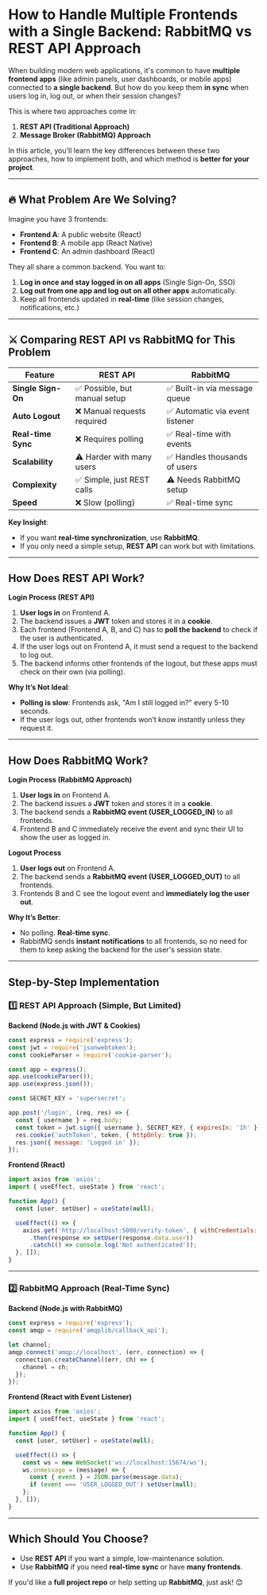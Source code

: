 
# **How to Handle Multiple Frontends with a Single Backend: RabbitMQ vs REST API Approach**  

When building modern web applications, it's common to have **multiple frontend apps** (like admin panels, user dashboards, or mobile apps) connected to **a single backend**. But how do you keep them **in sync** when users log in, log out, or when their session changes?  

This is where two approaches come in:  
1. **REST API (Traditional Approach)**  
2. **Message Broker (RabbitMQ) Approach**  

In this article, you'll learn the key differences between these two approaches, how to implement both, and which method is **better for your project**.  

---

## 🔥 **What Problem Are We Solving?**  
Imagine you have 3 frontends:  
- **Frontend A**: A public website (React)  
- **Frontend B**: A mobile app (React Native)  
- **Frontend C**: An admin dashboard (React)  

They all share a common backend. You want to:  
1. **Log in once and stay logged in on all apps** (Single Sign-On, SSO)  
2. **Log out from one app and log out on all other apps** automatically.  
3. Keep all frontends updated in **real-time** (like session changes, notifications, etc.)  

---

## ⚔️ **Comparing REST API vs RabbitMQ for This Problem**  

| **Feature**         | **REST API**                | **RabbitMQ**                   |
|---------------------|----------------------------|---------------------------------|
| **Single Sign-On**   | ✅ Possible, but manual setup | ✅ Built-in via message queue   |
| **Auto Logout**      | ❌ Manual requests required  | ✅ Automatic via event listener |
| **Real-time Sync**   | ❌ Requires polling         | ✅ Real-time with events        |
| **Scalability**      | ⚠️ Harder with many users  | ✅ Handles thousands of users  |
| **Complexity**       | ✅ Simple, just REST calls  | ⚠️ Needs RabbitMQ setup        |
| **Speed**            | ❌ Slow (polling)           | ✅ Real-time sync               |

**Key Insight**:  
- If you want **real-time synchronization**, use **RabbitMQ**.  
- If you only need a simple setup, **REST API** can work but with limitations.  

---

## **How Does REST API Work?**  

**Login Process (REST API)**  
1. **User logs in** on Frontend A.  
2. The backend issues a **JWT** token and stores it in a **cookie**.  
3. Each frontend (Frontend A, B, and C) has to **poll the backend** to check if the user is authenticated.  
4. If the user logs out on Frontend A, it must send a request to the backend to log out.  
5. The backend informs other frontends of the logout, but these apps must check on their own (via polling).  

**Why It’s Not Ideal**:  
- **Polling is slow**: Frontends ask, "Am I still logged in?" every 5-10 seconds.  
- If the user logs out, other frontends won’t know instantly unless they request it.  

---

## **How Does RabbitMQ Work?**  

**Login Process (RabbitMQ Approach)**  
1. **User logs in** on Frontend A.  
2. The backend issues a **JWT** token and stores it in a **cookie**.  
3. The backend sends a **RabbitMQ event (USER_LOGGED_IN)** to all frontends.  
4. Frontend B and C immediately receive the event and sync their UI to show the user as logged in.  

**Logout Process**  
1. **User logs out** on Frontend A.  
2. The backend sends a **RabbitMQ event (USER_LOGGED_OUT)** to all frontends.  
3. Frontends B and C see the logout event and **immediately log the user out**.  

**Why It’s Better**:  
- No polling. **Real-time sync**.  
- RabbitMQ sends **instant notifications** to all frontends, so no need for them to keep asking the backend for the user's session state.  

---

## **Step-by-Step Implementation**  

### **1️⃣ REST API Approach (Simple, But Limited)**  

**Backend (Node.js with JWT & Cookies)**  

```javascript
const express = require('express');
const jwt = require('jsonwebtoken');
const cookieParser = require('cookie-parser');

const app = express();
app.use(cookieParser());
app.use(express.json());

const SECRET_KEY = 'supersecret';

app.post('/login', (req, res) => {
  const { username } = req.body;
  const token = jwt.sign({ username }, SECRET_KEY, { expiresIn: '1h' });
  res.cookie('authToken', token, { httpOnly: true });
  res.json({ message: 'Logged in' });
});
```

**Frontend (React)**  

```javascript
import axios from 'axios';
import { useEffect, useState } from 'react';

function App() {
  const [user, setUser] = useState(null);

  useEffect(() => {
    axios.get('http://localhost:5000/verify-token', { withCredentials: true })
      .then(response => setUser(response.data.user))
      .catch(() => console.log('Not authenticated'));
  }, []);
}
```

---

### **2️⃣ RabbitMQ Approach (Real-Time Sync)**  

**Backend (Node.js with RabbitMQ)**  

```javascript
const express = require('express');
const amqp = require('amqplib/callback_api');

let channel;
amqp.connect('amqp://localhost', (err, connection) => {
  connection.createChannel((err, ch) => {
    channel = ch;
  });
});
```

**Frontend (React with Event Listener)**  

```javascript
import axios from 'axios';
import { useEffect, useState } from 'react';

function App() {
  const [user, setUser] = useState(null);

  useEffect(() => {
    const ws = new WebSocket('ws://localhost:15674/ws');
    ws.onmessage = (message) => {
      const { event } = JSON.parse(message.data);
      if (event === 'USER_LOGGED_OUT') setUser(null);
    };
  }, []);
}
```

---

## **Which Should You Choose?**
- Use **REST API** if you want a simple, low-maintenance solution.  
- Use **RabbitMQ** if you need **real-time sync** or have **many frontends**.  

If you'd like a **full project repo** or help setting up **RabbitMQ**, just ask! 😊
